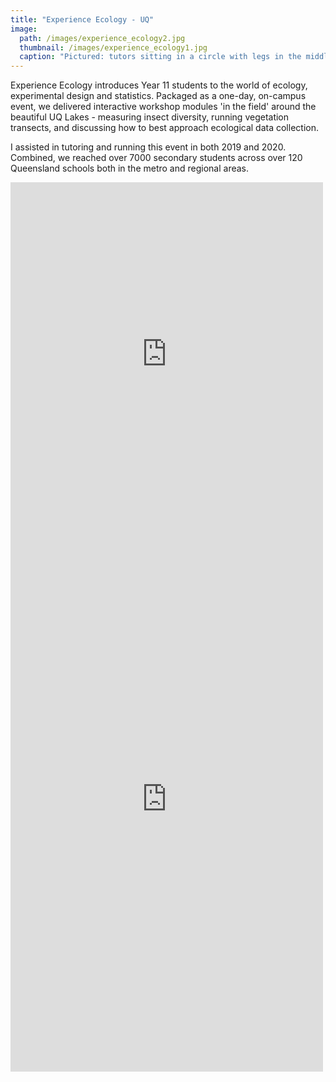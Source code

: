 ```yaml
---
title: "Experience Ecology - UQ"
image: 
  path: /images/experience_ecology2.jpg
  thumbnail: /images/experience_ecology1.jpg
  caption: "Pictured: tutors sitting in a circle with legs in the middle. All are wearing colourful fun socks. "
---
```


Experience Ecology introduces Year 11 students to the world of ecology, experimental design and statistics. Packaged as a one-day, on-campus event, we delivered interactive workshop modules 'in the field' around the beautiful UQ Lakes - measuring insect diversity, running vegetation transects, and discussing how to best approach ecological data collection. 

I assisted in tutoring and running this event in both 2019 and 2020. Combined, we reached over 7000 secondary students across over 120 Queensland schools both in the metro and regional areas. 

<iframe src="https://www.facebook.com/plugins/post.php?href=https%3A%2F%2Fwww.facebook.com%2FUQScience%2Fposts%2F2734170276854140&show_text=true&width=500" width="500" height="550" style="border:none;overflow:hidden" scrolling="no" frameborder="0" allowfullscreen="true" allow="autoplay; clipboard-write; encrypted-media; picture-in-picture; web-share"></iframe>

<iframe src="https://www.facebook.com/plugins/post.php?href=https%3A%2F%2Fwww.facebook.com%2FUQScience%2Fposts%2F2710717762532725&show_text=true&width=500" width="500" height="873" style="border:none;overflow:hidden" scrolling="no" frameborder="0" allowfullscreen="true" allow="autoplay; clipboard-write; encrypted-media; picture-in-picture; web-share"></iframe>
